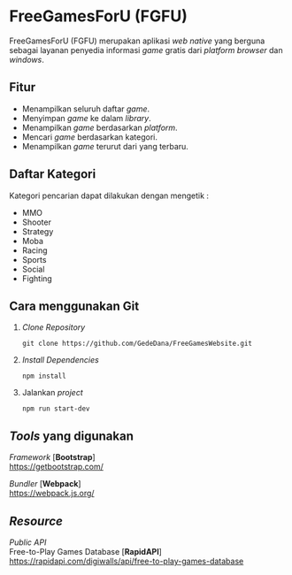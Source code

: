 # FreeGamesForU (FGFU)
FreeGamesForU (FGFU) merupakan aplikasi _web native_ yang berguna sebagai layanan penyedia informasi _game_ gratis dari _platform browser_ dan _windows_.

## Fitur
- Menampilkan seluruh daftar _game_.
- Menyimpan _game_ ke dalam _library_.
- Menampilkan _game_ berdasarkan _platform_.
- Mencari _game_ berdasarkan kategori.
- Menampilkan _game_ terurut dari yang terbaru.

## Daftar Kategori
Kategori pencarian dapat dilakukan dengan mengetik :
- MMO
- Shooter
- Strategy
- Moba
- Racing
- Sports
- Social
- Fighting

## Cara menggunakan Git
1. _Clone Repository_ <br />
   ```
   git clone https://github.com/GedeDana/FreeGamesWebsite.git
   ```
2. _Install Dependencies_ <br />
   ```
   npm install
   ```
3. Jalankan _project_ <br />
   ```
   npm run start-dev
   ```

## _Tools_ yang digunakan
_Framework_ [**Bootstrap**] <br />
https://getbootstrap.com/

_Bundler_ [**Webpack**] <br />
https://webpack.js.org/

## _Resource_
_Public API_ <br />
Free-to-Play Games Database [**RapidAPI**] <br />
https://rapidapi.com/digiwalls/api/free-to-play-games-database
